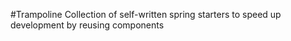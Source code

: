 #Trampoline
Collection of self-written spring starters to speed up development by reusing components